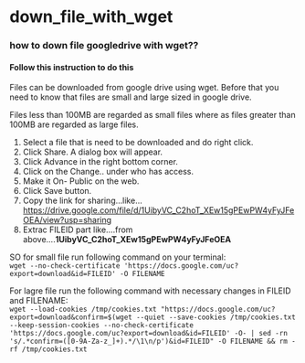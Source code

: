 # down_file_with_wget

### how to down file googledrive with wget??
#### Follow this instruction to do this 

Files can be downloaded from google drive using wget. Before that you need to know that files are small and large sized in google drive.

Files less than 100MB are regarded as small files where as files greater than 100MB are regarded as large files.

1. Select a file that is need to be downloaded and do right click.
2. Click Share. A dialog box will appear.
3. Click Advance in the right bottom corner.
4. Click on the Change.. under who has access.
5. Make it On- Public on the web.
6. Click Save button.
7. Copy the link for sharing…like…https://drive.google.com/file/d/1UibyVC_C2hoT_XEw15gPEwPW4yFyJFeOEA/view?usp=sharing
8. Extrac FILEID part like….from above….<strong>1UibyVC_C2hoT_XEw15gPEwPW4yFyJFeOEA</strong>


SO for small file run following command on your terminal:<br/>
`wget --no-check-certificate 'https://docs.google.com/uc?export=download&id=FILEID' -O FILENAME`

For lagre file run the following command with necessary changes in FILEID and FILENAME:<br/>
`wget --load-cookies /tmp/cookies.txt "https://docs.google.com/uc?export=download&confirm=$(wget --quiet --save-cookies /tmp/cookies.txt --keep-session-cookies --no-check-certificate 'https://docs.google.com/uc?export=download&id=FILEID' -O- | sed -rn 's/.*confirm=([0-9A-Za-z_]+).*/\1\n/p')&id=FILEID" -O FILENAME && rm -rf /tmp/cookies.txt`
